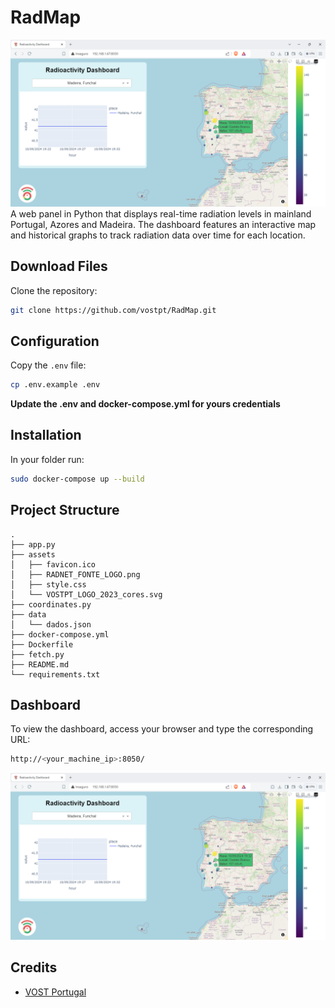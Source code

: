 # RadMap
![RadMap Dashboard](/images/dashboard.png)
 A web panel in Python that displays real-time radiation levels in mainland Portugal, Azores and Madeira. The dashboard features an interactive map and historical graphs to track radiation data over time for each location.

## Download Files
Clone the repository:
```sh
git clone https://github.com/vostpt/RadMap.git
```

## Configuration
Copy the `.env` file:
```sh
cp .env.example .env
```

**Update the .env and docker-compose.yml for yours credentials**

## Installation
In your folder run:
```sh
sudo docker-compose up --build
```

## Project Structure

```
.
├── app.py
├── assets
│   ├── favicon.ico
│   ├── RADNET_FONTE_LOGO.png
│   ├── style.css
│   └── VOSTPT_LOGO_2023_cores.svg
├── coordinates.py
├── data
│   └── dados.json
├── docker-compose.yml
├── Dockerfile
├── fetch.py
├── README.md
└── requirements.txt
```

## Dashboard
To view the dashboard, access your browser and type the corresponding URL:
```sh
http://<your_machine_ip>:8050/
```

![RadMap Dashboard](/images/dashboard.png)

## Credits
- [VOST Portugal](https://github.com/vostpt)